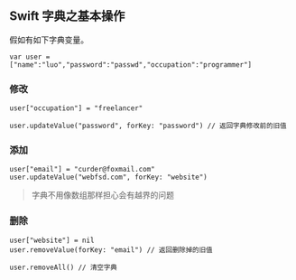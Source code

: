 ## Swift 字典之基本操作
假如有如下字典变量。
```
var user = ["name":"luo","password":"passwd","occupation":"programmer"]
```

### 修改
```
user["occupation"] = "freelancer"

user.updateValue("password", forKey: "password") // 返回字典修改前的旧值
```
### 添加
```
user["email"] = "curder@foxmail.com"
user.updateValue("webfsd.com", forKey: "website")
```
> 字典不用像数组那样担心会有越界的问题 


### 删除
```
user["website"] = nil
user.removeValue(forKey: "email") // 返回删除掉的旧值

user.removeAll() // 清空字典
```























